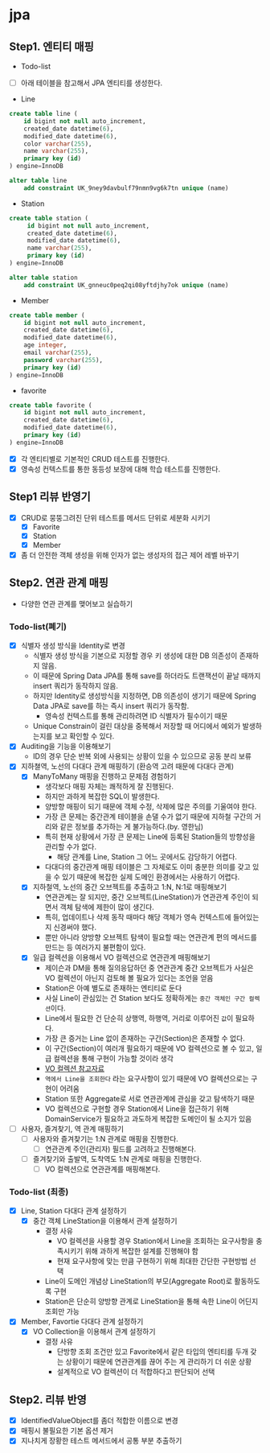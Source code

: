 # jpa

## Step1. 엔티티 매핑
- Todo-list
- [ ] 아래 테이블을 참고해서 JPA 엔티티를 생성한다.
- Line
```sql
create table line (
    id bigint not null auto_increment,
    created_date datetime(6),
    modified_date datetime(6),
    color varchar(255),
    name varchar(255),
    primary key (id)
) engine=InnoDB

alter table line
    add constraint UK_9ney9davbulf79nmn9vg6k7tn unique (name)
```
- Station
```sql
create table station (
     id bigint not null auto_increment,
     created_date datetime(6),
     modified_date datetime(6),
     name varchar(255),
     primary key (id)
) engine=InnoDB

alter table station
    add constraint UK_gnneuc0peq2qi08yftdjhy7ok unique (name)
```
- Member
```sql
create table member (
    id bigint not null auto_increment,
    created_date datetime(6),
    modified_date datetime(6),
    age integer,
    email varchar(255),
    password varchar(255),
    primary key (id)
) engine=InnoDB
```
- favorite
```sql
create table favorite (
    id bigint not null auto_increment,
    created_date datetime(6),
    modified_date datetime(6),
    primary key (id)
) engine=InnoDB
```
- [X] 각 엔티티별로 기본적인 CRUD 테스트를 진행한다.
- [X] 영속성 컨텍스트를 통한 동등성 보장에 대해 학습 테스트를 진행한다.

## Step1 리뷰 반영기
- [X] CRUD로 뭉뚱그려진 단위 테스트를 메서드 단위로 세분화 시키기
    - [X] Favorite
    - [X] Station
    - [X] Member
- [X] 좀 더 안전한 객체 생성을 위해 인자가 없는 생성자의 접근 제어 레벨 바꾸기

## Step2. 연관 관계 매핑
- 다양한 연관 관계를 맺어보고 실습하기

### Todo-list(폐기)
- [X] 식별자 생성 방식을 Identity로 변경
  - 식별자 생성 방식을 기본으로 지정할 경우 키 생성에 대한 DB 의존성이 존재하지 않음.
  - 이 때문에 Spring Data JPA를 통해 save를 하더라도 트랜잭션이 끝날 때까지 insert 쿼리가 동작하지 않음.
  - 하지만 Identity로 생성방식을 지정하면, DB 의존성이 생기기 때문에 Spring Data JPA로 save를 하는 즉시 insert 쿼리가 동작함.
    - 영속성 컨텍스트를 통해 관리하려면 ID 식별자가 필수이기 때문
  - Unique Constrain이 걸린 대상을 중복해서 저장할 때 어디에서 예외가 발생하는지를 보고 확인할 수 있다.
- [X] Auditing을 기능을 이용해보기
  - ID의 경우 단순 반복 외에 사용되는 상황이 있을 수 있으므로 공동 분리 보류
- [X] 지하쳘역, 노선의 다대다 관계 매핑하기 (환승역 고려 때문에 다대다 관계)
  - [X] ManyToMany 매핑을 진행하고 문제점 경험하기
    - 생각보다 매핑 자체는 쾌적하게 잘 진행된다.
    - 하지만 과하게 복잡한 SQL이 발생한다.
    - 양방향 매핑이 되기 때문에 객체 수정, 삭제에 많은 주의를 기울여야 한다.
    - 가장 큰 문제는 중간관계 테이블을 손댈 수가 없기 때문에 지하철 구간의 거리와 같은 정보를 추가하는 게 불가능하다.(by. 영한님)
    - 특히 현재 상황에서 가장 큰 문제는 Line에 등록된 Station들의 방향성을 관리할 수가 없다.
      - 해당 관계를 Line, Station 그 어느 곳에서도 감당하기 어렵다.
    - 다대다의 중간관계 매핑 테이블은 그 자체로도 이미 충분한 의미를 갖고 있을 수 있기 때문에 복잡한 실제 도메인 환경에서는 사용하기 어렵다.
  - [X] 지하철역, 노선의 중간 오브젝트를 추출하고 1:N, N:1로 매핑해보기
    - 연관관계는 잘 되지만, 중간 오브젝트(LineStation)가 연관관계 주인이 되면서 객체 탐색에 제한이 많이 생긴다.
    - 특히, 업데이트나 삭제 동작 때마다 해당 객체가 영속 컨텍스트에 들어있는지 신경써야 했다.
    - 뿐만 아니라 양방향 오브젝트 탐색이 필요할 때는 연관관계 편의 메서드를 만드는 등 여러가지 불편함이 있다.
  - [X] 일급 컬렉션을 이용해서 VO 컬렉션으로 연관관계 매핑해보기
    - 제이슨과 DM을 통해 질의응답하던 중 연관관계 중간 오브젝트가 사실은 VO 컬렉션이 아닌지 검토해 볼 필요가 있다는 조언을 얻음
    - Station은 아예 별도로 존재하는 엔티티로 둔다
    - 사실 Line이 관심있는 건 Station 보다도 정확하게는 `중간 객체인 구간 컬렉션`이다.
    - Line에서 필요한 건 단순히 상행역, 하행역, 거리로 이루어진 `값`이 필요하다.
    - 가장 큰 증거는 Line 없이 존재하는 구간(Section)은 존재할 수 없다.
    - 이 구간(Section)이 여러개 필요하기 때문에 VO 컬렉션으로 볼 수 있고, 일급 컬렉션을 통해 구현이 가능할 것이라 생각
    - [VO 컬렉션 참고자료](http://redutan.github.io/2018/05/29/ddd-values-on-jpa)
    - `역에서 Line을 조회한다` 라는 요구사항이 있기 때문에 VO 컬렉션으로는 구현이 어려움
    - Station 또한 Aggregate로 서로 연관관계에 관심을 갖고 탐색하기 때문
    - VO 컬렉션으로 구현할 경우 Station에서 Line을 접근하기 위해 DomainService가 필요하고 과도하게 복잡한 도메인이 될 소지가 있음
- [ ] 사용자, 즐겨찾기, 역 관계 매핑하기
  - [ ] 사용자와 즐겨찾기는 1:N 관계로 매핑을 진행한다.
    - [ ] 연관관계 주인(관리자) 필드를 고려하고 진행해본다.
  - [ ] 즐겨찾기와 출발역, 도착역도 1:N 관계로 매핑을 진행한다.
    - [ ] VO 컬렉션으로 연관관계를 매핑해본다.

### Todo-list (최종)
- [X] Line, Station 다대다 관계 설정하기
  - [X] 중간 객체 LineStation을 이용해서 관계 설정하기
    - 결정 사유
      - VO 컬렉션을 사용할 경우 Station에서 Line을 조회하는 요구사항을 충족시키기 위해 과하게 복잡한 설계를 진행해야 함
      - 현재 요구사항에 맞는 만큼 구현하기 위해 최대한 간단한 구현방법 선택
    - Line이 도메인 개념상 LineStation의 부모(Aggregate Root)로 활동하도록 구현
    - Station은 단순히 양방향 관계로 LineStation을 통해 속한 Line이 어딘지 조회만 가능
- [X] Member, Favortie 다대다 관계 설정하기
  - [X] VO Collection을 이용해서 관계 설정하기
    - 결정 사유
      - 단방향 조회 조건만 있고 Favorite에서 같은 타입의 엔티티를 두개 갖는 상황이기 때문에 연관관계를 끊어 주는 게 관리하기 더 쉬운 상황
      - 설계적으로 VO 컬렉션이 더 적합하다고 판단되어 선택

## Step2. 리뷰 반영
- [X] IdentifiedValueObject를 좀더 적합한 이름으로 변경
- [X] 매핑시 불필요한 기본 옵션 제거
- [X] 지나치게 장황한 테스트 메서드에서 공통 부분 추출하기
